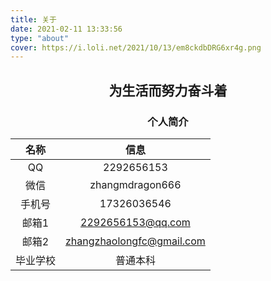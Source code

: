 ```yaml
---
title: 关于
date: 2021-02-11 13:33:56
type: "about"
cover: https://i.loli.net/2021/10/13/em8ckdbDRG6xr4g.png
---
```


<center><h2>为生活而努力奋斗着</h4></center>

<center><h3>个人简介</h3></center>

|  名称   |           信息            |
| :----: | :-----------------------: |
|   QQ   |       2292656153        |
|  微信  |         zhangmdragon666        |
| 手机号 |        17326036546       |
| 邮箱1  |     2292656153@qq.com     |
| 邮箱2  | zhangzhaolongfc@gmail.com |
| 毕业学校 | 普通本科 |

